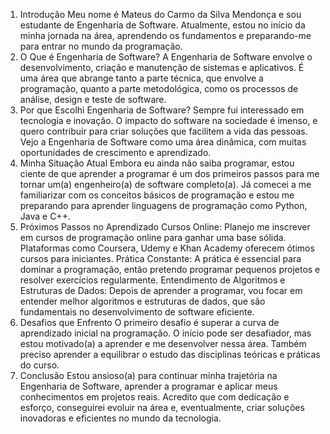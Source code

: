 1. Introdução Meu nome é Mateus do Carmo da Silva Mendonça e sou estudante de Engenharia de Software. Atualmente, estou no início da minha jornada na área, aprendendo os fundamentos e preparando-me para entrar no mundo da programação.
2. O Que é Engenharia de Software? A Engenharia de Software envolve o desenvolvimento, criação e manutenção de sistemas e aplicativos. É uma área que abrange tanto a parte técnica, que envolve a programação, quanto a parte metodológica, como os processos de análise, design e teste de software.
3. Por que Escolhi Engenharia de Software? Sempre fui interessado em tecnologia e inovação. O impacto do software na sociedade é imenso, e quero contribuir para criar soluções que facilitem a vida das pessoas. Vejo a Engenharia de Software como uma área dinâmica, com muitas oportunidades de crescimento e aprendizado.
4. Minha Situação Atual Embora eu ainda não saiba programar, estou ciente de que aprender a programar é um dos primeiros passos para me tornar um(a) engenheiro(a) de software completo(a). Já comecei a me familiarizar com os conceitos básicos de programação e estou me preparando para aprender linguagens de programação como Python, Java e C++.
5. Próximos Passos no Aprendizado Cursos Online: Planejo me inscrever em cursos de programação online para ganhar uma base sólida. Plataformas como Coursera, Udemy e Khan Academy oferecem ótimos cursos para iniciantes. Prática Constante: A prática é essencial para dominar a programação, então pretendo programar pequenos projetos e resolver exercícios regularmente. Entendimento de Algoritmos e Estruturas de Dados: Depois de aprender a programar, vou focar em entender melhor algoritmos e estruturas de dados, que são fundamentais no desenvolvimento de software eficiente.
6. Desafios que Enfrento O primeiro desafio é superar a curva de aprendizado inicial na programação. O início pode ser desafiador, mas estou motivado(a) a aprender e me desenvolver nessa área. Também preciso aprender a equilibrar o estudo das disciplinas teóricas e práticas do curso.
7. Conclusão Estou ansioso(a) para continuar minha trajetória na Engenharia de Software, aprender a programar e aplicar meus conhecimentos em projetos reais. Acredito que com dedicação e esforço, conseguirei evoluir na área e, eventualmente, criar soluções inovadoras e eficientes no mundo da tecnologia.



